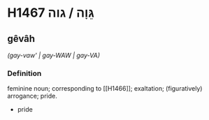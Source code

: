# H1467 גֵּוָה / גוה

## gêvâh

_(gay-vaw' | ɡay-WAW | ɡay-VA)_

### Definition

feminine noun; corresponding to [[H1466]]; exaltation; (figuratively) arrogance; pride.

- pride
